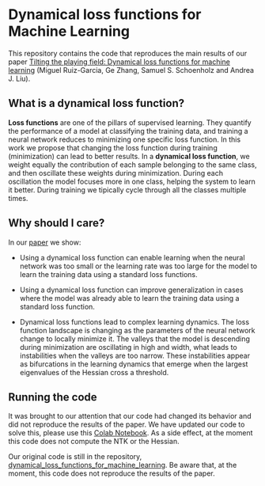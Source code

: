 # Dynamical loss functions for Machine Learning

This repository contains the code that reproduces the main results of our paper [Tilting the playing field: Dynamical loss functions for machine learning](https://arxiv.org/abs/2102.03793) (Miguel Ruiz-Garcia, Ge Zhang, Samuel S. Schoenholz and Andrea J. Liu).


## What is a dynamical loss function?

**Loss functions** are one of the pillars of supervised learning. They quantify the performance of a model at classifying the training data, and training a neural network reduces to minimizing one specific loss function. In this work we propose that changing the loss function during training (minimization) can lead to better results. In a **dynamical loss function**, we weight equally the contribution of each sample belonging to the same class, and then oscillate these weights during minimization. During each oscillation the model focuses more in one class, helping the system to learn it better. During training we tipically cycle through all the classes multiple times.


## Why should I care?

In our [paper](https://arxiv.org/abs/2102.03793) we show:

* Using a dynamical loss function can enable learning when the neural network was too small or the learning rate was too large for the model to learn the training data using a standard loss functions. 

* Using a dynamical loss function can improve generalization in cases where the model was already able to learn the training data using a standard loss function.

* Dynamical loss functions lead to complex learning dynamics. The loss function landscape is changing as the parameters of the neural network change to locally minimize it. The valleys that the model is descending during minimization are oscillating in high and width, what leads to instabilities when the valleys are too narrow. These instabilities appear as bifurcations in the learning dynamics that emerge when the largest eigenvalues of the Hessian cross a threshold.


## Running the code

It was brought to our attention that our code had changed its behavior and did not reproduce the results of the paper. We have updated our code to
solve this, please use this [Colab Notebook](https://github.com/miguel-rg/dynamical-loss-functions/blob/main/Updated_dynamical_loss_functions_for_machine_learning_github_no_NTK.ipynb). As a side effect, at the moment this code does not compute the NTK or the Hessian.

Our original code is still in the repository, [dynamical_loss_functions_for_machine_learning](https://github.com/miguel-rg/dynamical-loss-functions/blob/main/dynamical_loss_functions_for_machine_learning_github.ipynb). Be aware that, at the moment, this code does not reproduce the results of the paper.

